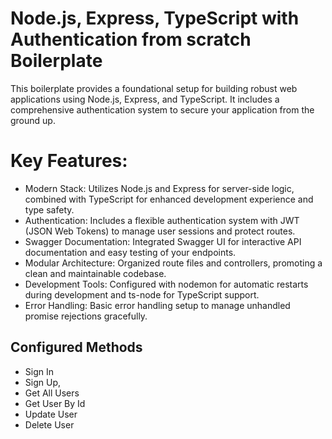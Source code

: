 # Node.js, Express, TypeScript with Authentication from scratch Boilerplate

This boilerplate provides a foundational setup for building robust web applications using Node.js, Express, and TypeScript. It includes a comprehensive authentication system to secure your application from the ground up.

# Key Features:
- Modern Stack: Utilizes Node.js and Express for server-side logic, combined with TypeScript for enhanced development experience and type safety.
- Authentication: Includes a flexible authentication system with JWT (JSON Web Tokens) to manage user sessions and protect routes.
- Swagger Documentation: Integrated Swagger UI for interactive API documentation and easy testing of your endpoints.
- Modular Architecture: Organized route files and controllers, promoting a clean and maintainable codebase.
- Development Tools: Configured with nodemon for automatic restarts during development and ts-node for TypeScript support.
- Error Handling: Basic error handling setup to manage unhandled promise rejections gracefully.


## Configured Methods

- Sign In
- Sign Up,
- Get All Users
- Get User By Id
- Update User
- Delete User

